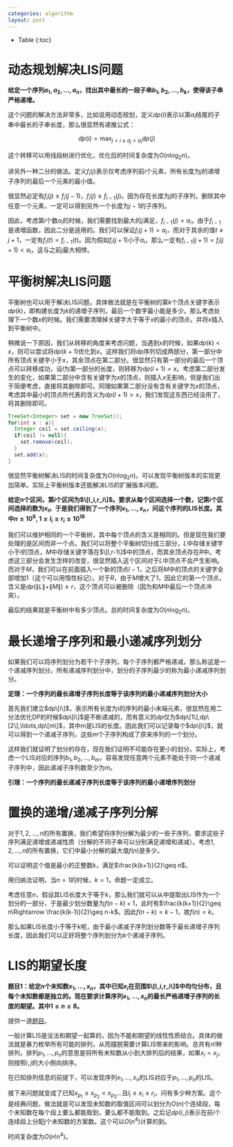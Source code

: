 ```yaml
---
categories: algorithm
layout: post
---
```


- Table
{:toc}

# 动态规划解决LIS问题

**给定一个序列$a_1,a_2,\ldots, a_n$，找出其中最长的一段子串$b_1,b_2,\ldots, b_k$，使得该子串严格递增。**

这个问题的解决方法非常多，比如说用动态规划，定义$dp(i)$表示以第$a_i$结尾的子串中最长的子串长度，那么很显然有递推公式：

$$
dp(i)=\max_{j<i\land a_j<a_i}dp(j)
$$

这个转移可以用线段树进行优化，优化后的时间复杂度为$O(n\log_2n)$。

讲另外一种二分的做法。定义$f_i(j)$表示仅考虑序列前$i$个元素，所有长度为$j$的递增子序列的最后一个元素的最小值。

很显然必定有$f_i(j)\geq f_i(j-1)$，$f_i(j)\geq f_{i-1}(j)$。因为存在长度为$j$的子序列，删除其中任意一个元素，一定可以得到另外一个长度为$j-1$的子序列。

因此，考虑第$i$个数$a_i$的时候，我们需要找到最大的$j$满足，$f_{i-1}(j)<a_i$，由于$f_{i-1}$是递增函数，因此二分是适用的。我们可以保证$f_i(j+1)=a_i$，而对于其余的值$t\neq j+1$，一定有$f_i(t)=f_{i-1}(t)$。因为假如$f_i(j+1)$小于$a_i$，那么一定有$f_{i-1}(j+1)=f_i(j+1)<a_i$，这与之前$j$最大相悖。

# 平衡树解决LIS问题

平衡树也可以用于解决LIS问题。具体做法就是在平衡树的第$k$个顶点关键字表示$dp(k)$，即构建长度为$k$的递增子序列，最后一个数字最小能是多少。那么考虑处理下一个数$x$的时候。我们需要清理掉关键字大于等于$x$的最小的顶点，并将$x$插入到平衡树中。

稍微说一下原因，我们从转移的角度来考虑问题，当遇到$x$的时候，如果$dp(k)<x$，则可以尝试将$dp(k+1)$优化到$x$。这样我们将$dp$序列切成两部分，第一部分中所有顶点关键字小于$x$，其余顶点在第二部分。很显然只有第一部分的最后一个顶点可以转移成功，设$l$为第一部分的长度，则转移为$dp(l+1)=x$。考虑第二部分发生的变化，如果第二部分中含有关键字为$x$的顶点，则插入$x$无影响，但是我们出于简便考虑，直接将其删除即可。同理如果第二部分没有含有关键字为$x$的顶点，考虑其中最小的顶点所代表的含义为$dp(l+1)>x$，我们发现这东西已经没用了，将其删除即可。

```java
TreeSet<Integer> set = new TreeSet();
for(int x : a){
  Integer ceil = set.ceiling(x);
  if(ceil != null){
    set.remove(ceil);
  }
  set.add(x);
}
```

很显然平衡树解决LIS的时间复杂度为$O(n\log_2n)$。可以发现平衡树版本的实现更加简单。实际上平衡树版本还能解决LIS的扩展版本问题。

**给定$n$个区间，第$i$个区间为$\[l_i,r_i\]$。要求从每个区间选择一个数，记第$i$个区间选择的数为$x_i$。于是我们得到了一个序列$x_1,\ldots,x_n$，问这个序列的LIS长度。其中$n\leq 10^6, 1\leq l_i\leq r_i\leq 10^{18}$**

我们可以维护相同的一个平衡树，其中每个顶点的含义是相同的。但是现在我们要处理的是区间而非一个点。我们可以将整个平衡树切分成三部分，$L$中存储关键字小于$l$的顶点，$M$中存储关键字落在$\[l,r-1\]$中的顶点，而其余顶点存在$R$中。考虑这三部分会发生怎样的改变，很显然插入这个区间对于$L$中顶点不会产生影响。而对于$M$，我们可以在前面插入一个新的顶点$l-1$，之后将$M$中的顶点的关键字全部增加$1$（这个可以用惰性标记）。对于$R$，由于$M$增大了$1$，因此它的第一个顶点，含义是$dp(\|L\|+\|M\|)\geq r$，这个顶点可以被删除（因为和$M$中最后一个顶点冲突）。

最后的结果就是平衡树中有多少顶点。总的时间复杂度为$O(n\log_2n)$。

# 最长递增子序列和最小递减序列划分

如果我们可以将序列划分为若干个子序列，每个子序列都严格递减，那么称这是一个递减序列划分。所有递减序列划分中，划分的子序列最少的称为最小递减序列划分。

**定理：一个序列的最长递增子序列长度等于该序列的最小递减序列划分大小**

首先我们建立$dp\[i\]$，表示所有长度为i的序列的最小末端元素，很显然在用二分法优化DP的时候$dp\[i\]$是不断递减的，而有意义的$dp$仅为$dp\[1\],dp\[2\],\ldots,dp\[m\]$，其中m是LIS的长度。因此我们可以记录每个$dp\[i\]$，就可以得到一个递减子序列，这些$m$个子序列构成了原来序列的一个划分。

这样我们就证明了划分的存在，现在我们证明不可能存在更小的划分。实际上，考虑一个LIS对应的序列$b_1,b_2,\ldots, b_m$，容易发现任意两个元素不能处于同一个递减子序列中，因此递减子序列数至少为$m$。

**引理：一个序列的最长递减子序列长度等于该序列的最小递增序列划分**

# 置换的递增/递减子序列分解

对于$1,2,\ldots, n$的所有置换，我们希望将序列分解为最少的一些子序列，要求这些子序列满足递增或递减性质（分解的不同子串可以分别满足递增和递减）。考虑$1,2,\ldots,n$的所有置换，它们中最小分解的最大值$f(n)$是多少。

可以证明这个值是最小的正整数$k$，满足$\frac{k(k+1)}{2}\geq n$。

用归纳法证明，当$n=1$的时候，$k=1$，命题一定成立。

考虑任意$n$，假设其LIS长度大于等于$k$，那么我们就可以从中提取出LIS作为一个划分的一部分，于是最少划分数量为$f(n-k)+1$，此时有$\frac{k(k+1)}{2}\geq n\Rightarrow \frac{k(k-1)}{2}\geq n-k$。因此$f(n-k)=k-1$，故$f(n)=k$。

那么如果LIS长度小于等于$k$呢，由于最小递减子序列划分数等于最长递增子序列长度，因此我们可以正好将整个序列划分为$k$个递减子序列。

# LIS的期望长度

**题目1：给定$n$个未知数$x_1,\ldots,x_n$，其中已知$x_i$在范围$\[l_i,r_i\]$中均匀分布，且每个未知数都是独立的。现在要求计算序列$x_1,\ldots,x_n$的最长严格递增子序列的长度的期望。其中$1\leq n\leq 8$。**

提供一道[题目](https://atcoder.jp/contests/arc104/tasks/arc104_e)。

一般计算LIS是没法和期望一起算的，因为不能和期望的线性性质结合。具体的做法就是暴力枚举所有可能的排列，从而摆脱需要计算LIS带来的影响。总共有$n!$种排列，排列$p_1,\ldots,p_n$的意思是将所有未知数从小到大排列后的结果，如果$x_i=x_j$，则按照$i,j$的大小倒向排序。

在已知排列信息的前提下，可以发现序列$x_1,\ldots,x_n$的LIS对应于$p_1,\ldots,p_n$的LIS。

接下来问题就变成了已知$x_{p_1}\leq x_{p_2}< x_{p_3}\ldots$且$l_i\leq x_{i}\leq r_i$，问有多少种方案。这个是经典问题，做法就是可以发现未知数的取值区间可以划分为$O(n)$个连续段，每个未知数在每个段上要么都能取到，要么都不能取到。之后记$dp(i,j)$表示在前$i$个连续段上分配$j$个未知数的方案数。这个可以$O(n^4)$计算的到。

时间复杂度为$O(n!n^4)$。